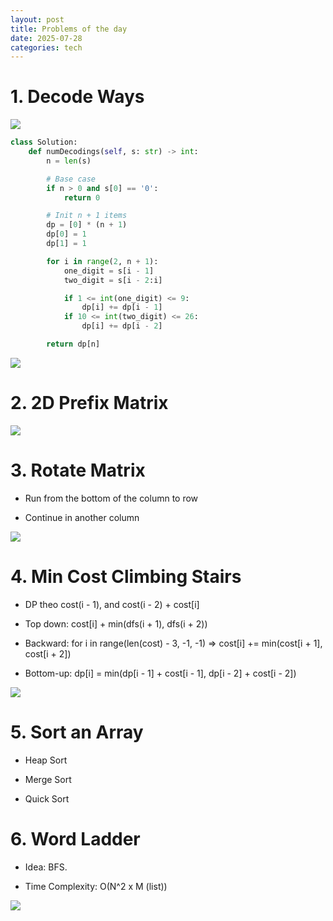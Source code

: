 ```yaml
---
layout: post
title: Problems of the day
date: 2025-07-28
categories: tech
---
```


# 1. Decode Ways

![](/images/Coding-Problems/decode-ways.png)

```python
class Solution:
    def numDecodings(self, s: str) -> int:
        n = len(s)

        # Base case
        if n > 0 and s[0] == '0':
            return 0

        # Init n + 1 items
        dp = [0] * (n + 1)
        dp[0] = 1
        dp[1] = 1

        for i in range(2, n + 1):
            one_digit = s[i - 1]
            two_digit = s[i - 2:i]

            if 1 <= int(one_digit) <= 9:
                dp[i] += dp[i - 1]
            if 10 <= int(two_digit) <= 26:
                dp[i] += dp[i - 2]

        return dp[n]
```

![](/images/Coding-Problems/decode-ways-magic.png)

# 2. 2D Prefix Matrix

![](/images/Coding-Problems/2d-prefix-magic.png)

# 3. Rotate Matrix

- Run from the bottom of the column to row

- Continue in another column

![](/images/Coding-Problems/rotate-matrix-magic.png)

# 4. Min Cost Climbing Stairs

- DP theo cost(i - 1), and cost(i - 2) + cost[i]

- Top down: cost[i] + min(dfs(i + 1), dfs(i + 2))

- Backward: for i in range(len(cost) - 3, -1, -1) => cost[i] += min(cost[i + 1], cost[i + 2])

- Bottom-up: dp[i] = min(dp[i - 1] + cost[i - 1], dp[i - 2] + cost[i - 2])

![](/images/Coding-Problems/climb-stair-magic.png)

# 5. Sort an Array

- Heap Sort

- Merge Sort

- Quick Sort

# 6. Word Ladder

- Idea: BFS.

- Time Complexity: O(N^2 x M (list))

![](/images/Coding-Problems/word-ladder-magic.png)
